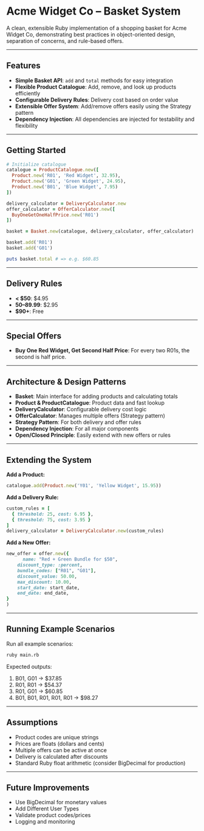 # Acme Widget Co – Basket System

A clean, extensible Ruby implementation of a shopping basket for Acme Widget Co, demonstrating best practices in object-oriented design, separation of concerns, and rule-based offers.

---

## Features

- **Simple Basket API**: `add` and `total` methods for easy integration
- **Flexible Product Catalogue**: Add, remove, and look up products efficiently
- **Configurable Delivery Rules**: Delivery cost based on order value
- **Extensible Offer System**: Add/remove offers easily using the Strategy pattern
- **Dependency Injection**: All dependencies are injected for testability and flexibility

---

## Getting Started

```ruby
# Initialize catalogue
catalogue = ProductCatalogue.new([
  Product.new('R01', 'Red Widget', 32.95),
  Product.new('G01', 'Green Widget', 24.95),
  Product.new('B01', 'Blue Widget', 7.95)
])

delivery_calculator = DeliveryCalculator.new
offer_calculator = OfferCalculator.new([
  BuyOneGetOneHalfPrice.new('R01')
])

basket = Basket.new(catalogue, delivery_calculator, offer_calculator)

basket.add('R01')
basket.add('G01')

puts basket.total # => e.g. $60.85
```

---

## Delivery Rules

- **< $50**: $4.95
- **$50–$89.99**: $2.95
- **$90+**: Free

---

## Special Offers

- **Buy One Red Widget, Get Second Half Price**: For every two R01s, the second is half price.

---

## Architecture & Design Patterns

- **Basket**: Main interface for adding products and calculating totals
- **Product & ProductCatalogue**: Product data and fast lookup
- **DeliveryCalculator**: Configurable delivery cost logic
- **OfferCalculator**: Manages multiple offers (Strategy pattern)
- **Strategy Pattern**: For both delivery and offer rules
- **Dependency Injection**: For all major components
- **Open/Closed Principle**: Easily extend with new offers or rules

---

## Extending the System

**Add a Product:**
```ruby
catalogue.add(Product.new('Y01', 'Yellow Widget', 15.95))
```

**Add a Delivery Rule:**
```ruby
custom_rules = [
  { threshold: 25, cost: 6.95 },
  { threshold: 75, cost: 3.95 }
]
delivery_calculator = DeliveryCalculator.new(custom_rules)
```

**Add a New Offer:**
```ruby
new_offer = offer.new({
      name: "Red + Green Bundle for $50",
    discount_type: :percent,
    bundle_codes: ["R01", "G01"],
    discount_value: 50.00,
    max_discount: 10.00,
    start_date: start_date,
    end_date: end_date,
}
)
```

---

## Running Example Scenarios

Run all example scenarios:
```bash
ruby main.rb
```

Expected outputs:
1. B01, G01 → $37.85
2. R01, R01 → $54.37
3. R01, G01 → $60.85
4. B01, B01, R01, R01, R01 → $98.27

---

## Assumptions

- Product codes are unique strings
- Prices are floats (dollars and cents)
- Multiple offers can be active at once
- Delivery is calculated after discounts
- Standard Ruby float arithmetic (consider BigDecimal for production)

---

## Future Improvements

- Use BigDecimal for monetary values
- Add Different User Types
- Validate product codes/prices
- Logging and monitoring
